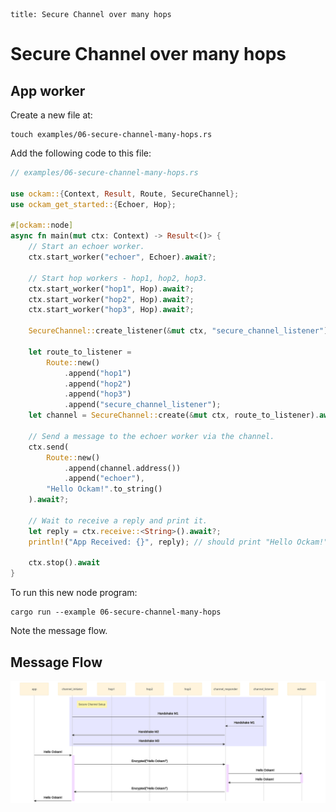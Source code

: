 ```
title: Secure Channel over many hops
```

# Secure Channel over many hops

## App worker

Create a new file at:

```
touch examples/06-secure-channel-many-hops.rs
```

Add the following code to this file:

```rust
// examples/06-secure-channel-many-hops.rs

use ockam::{Context, Result, Route, SecureChannel};
use ockam_get_started::{Echoer, Hop};

#[ockam::node]
async fn main(mut ctx: Context) -> Result<()> {
    // Start an echoer worker.
    ctx.start_worker("echoer", Echoer).await?;

    // Start hop workers - hop1, hop2, hop3.
    ctx.start_worker("hop1", Hop).await?;
    ctx.start_worker("hop2", Hop).await?;
    ctx.start_worker("hop3", Hop).await?;

    SecureChannel::create_listener(&mut ctx, "secure_channel_listener").await?;

    let route_to_listener =
        Route::new()
            .append("hop1")
            .append("hop2")
            .append("hop3")
            .append("secure_channel_listener");
    let channel = SecureChannel::create(&mut ctx, route_to_listener).await?;

    // Send a message to the echoer worker via the channel.
    ctx.send(
        Route::new()
            .append(channel.address())
            .append("echoer"),
        "Hello Ockam!".to_string()
    ).await?;

    // Wait to receive a reply and print it.
    let reply = ctx.receive::<String>().await?;
    println!("App Received: {}", reply); // should print "Hello Ockam!"

    ctx.stop().await
}
```

To run this new node program:

```
cargo run --example 06-secure-channel-many-hops
```

Note the message flow.

## Message Flow

![](./sequence.svg)

<div style="display: none; visibility: hidden;">
<hr><b>Next:</b> <a href="../07-routing-over-transport">07. Routing over a transport</a>
</div>
